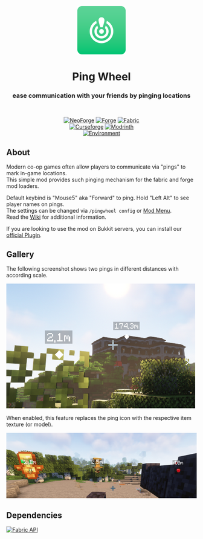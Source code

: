<p align="center" style="text-align: center">
  <a href="https://github.com/LukenSkyne/Minecraft-Ping-Wheel">
    <img alt="Ping Wheel Logo" src=".github/icon.png" width="128" height="128" />
  </a>
</p>

<h1 align="center">Ping Wheel</h1>
<h3 align="center">ease communication with your friends by pinging locations</h3>
<br>

<div align="center">

<a href="#">![NeoForge](https://luken.cc/badges/neoforge)</a>
<a href="#">![Forge](https://luken.cc/badges/forge)</a>
<a href="#">![Fabric](https://luken.cc/badges/fabric)</a>  
<a href="https://www.curseforge.com/minecraft/mc-mods/ping-wheel">![Curseforge](https://luken.cc/badges/curseforge/734339)</a>
<a href="https://modrinth.com/mod/ping-wheel">![Modrinth](https://luken.cc/badges/modrinth/QQXAdCzh)</a>  
<a href="#">![Environment](https://luken.cc/badges/environment)</a>

</div>

## About

Modern co-op games often allow players to communicate via "pings" to mark in-game locations.  
This simple mod provides such pinging mechanism for the fabric and forge mod loaders.

Default keybind is "Mouse5" aka "Forward" to ping. Hold "Left Alt" to see player names on pings.  
The settings can be changed via `/pingwheel config` or [Mod Menu](https://github.com/TerraformersMC/ModMenu).  
Read the [Wiki](https://github.com/LukenSkyne/Minecraft-Ping-Wheel/wiki) for additional information.

If you are looking to use the mod on Bukkit servers, you can install our [official Plugin](https://github.com/RXJpaw/Minecraft-Ping-Wheel-Plugin/).

## Gallery

The following screenshot shows two pings in different distances with according scale.

<img src=".github/in-game-screenshot.png" alt="In-Game">

When enabled, this feature replaces the ping icon with the respective item texture (or model).

<img src=".github/item-icon-showcase.png" alt="Item-Icons">

## Dependencies

<p>
  <a href="https://github.com/FabricMC/fabric">
    <img alt="Fabric API" height="56" src="https://cdn.jsdelivr.net/npm/@intergrav/devins-badges@3/assets/cozy/requires/fabric-api_vector.svg">
  </a>
</p>
